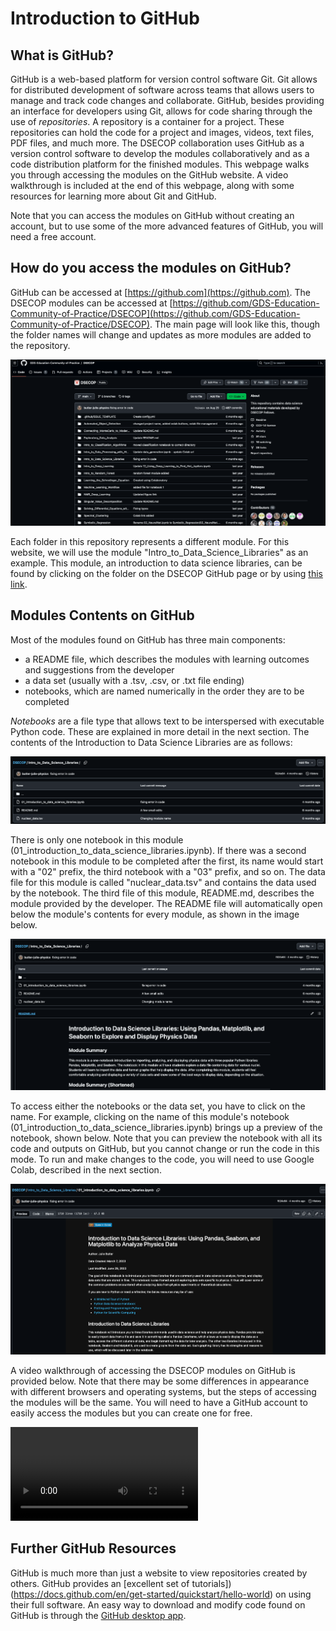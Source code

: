 # Introduction to GitHub

## What is GitHub?

GitHub is a web-based platform for version control software Git. Git allows for distributed development of software across teams that allows users to manage and track code changes and collaborate. GitHub, besides providing an interface for developers using Git, allows for code sharing through the use of _repositories_. A repository is a container for a project. These repositories can hold the code for a project and images, videos, text files, PDF files, and much more. The DSECOP collaboration uses GitHub as a version control software to develop the modules collaboratively and as a code distribution platform for the finished modules. This webpage walks you through accessing the modules on the GitHub website. A video walkthrough is included at the end of this webpage, along with some resources for learning more about Git and GitHub.

Note that you can access the modules on GitHub without creating an account, but to use some of the more advanced features of GitHub, you will need a free account.

## How do you access the modules on GitHub?

GitHub can be accessed at [https://github.com](https://github.com). The DSECOP modules can be accessed at [https://github.com/GDS-Education-Community-of-Practice/DSECOP](https://github.com/GDS-Education-Community-of-Practice/DSECOP). The main page will look like this, though the folder names will change and updates as more modules are added to the repository.

![GitHub DSECOP Homepage](https://github.com/butler-julie/TheProfessorsModule/blob/main/GitHub_DSECOP.png?raw=true)

Each folder in this repository represents a different module. For this website, we will use the module "Intro_to_Data_Science_Libraries" as an example. This module, an introduction to data science libraries, can be found by clicking on the folder on the DSECOP GitHub page or by using [this link](https://github.com/GDS-Education-Community-of-Practice/DSECOP/tree/main/Intro_to_Data_Science_Libraries).

## Modules Contents on GitHub
Most of the modules found on GitHub has three main components:
* a README file, which describes the modules with learning outcomes and suggestions from the developer
* a data set (usually with a .tsv, .csv, or .txt file ending)
* notebooks, which are named numerically in the order they are to be completed
  
_Notebooks_ are a file type that allows text to be interspersed with executable Python code. These are explained in more detail in the next section. The contents of the Introduction to Data Science Libraries are as follows:

![Introduction to Data Science Libraries](https://github.com/butler-julie/TheProfessorsModule/blob/main/IntroDataScienceLibraries.png?raw=true)

There is only one notebook in this module (01_introduction_to_data_science_libraries.ipynb). If there was a second notebook in this module to be completed after the first, its name would start with a "02" prefix, the third notebook with a "03" prefix, and so on. The data file for this module is called "nuclear_data.tsv" and contains the data used by the notebook. The third file of this module, README.md, describes the module provided by the developer. The README file will automatically open below the module's contents for every module, as shown in the image below.

![README Location](https://github.com/butler-julie/TheProfessorsModule/blob/main/README.png?raw=true)

To access either the notebooks or the data set, you have to click on the name. For example, clicking on the name of this module's notebook (01_introduction_to_data_science_libraries.ipynb) brings up a preview of the notebook, shown below. Note that you can preview the notebook with all its code and outputs on GitHub, but you cannot change or run the code in this mode. To run and make changes to the code, you will need to use Google Colab, described in the next section.

![Notebook Preview](https://github.com/butler-julie/TheProfessorsModule/blob/main/NotebookReview.png?raw=true)

A video walkthrough of accessing the DSECOP modules on GitHub is provided below. Note that there may be some differences in appearance with different browsers and operating systems, but the steps of accessing the modules will be the same. You will need to have a GitHub account to easily access the modules but you can create one for free.

![GitHub Tutorial Video](https://github.com/butler-julie/TheProfessorsModule/blob/main/GitHub.mp4?raw=true)



## Further GitHub Resources
GitHub is much more than just a website to view repositories created by others. GitHub provides an [excellent set of tutorials])(https://docs.github.com/en/get-started/quickstart/hello-world) on using their full software. An easy way to download and modify code found on GitHub is through the [GitHub desktop app](https://desktop.github.com).